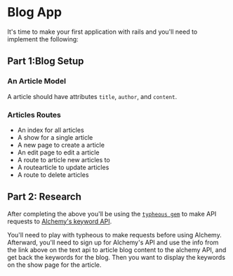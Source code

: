 #  Blog App


It's time to make your first application with rails and you'll need to implement the following:


## Part 1:Blog Setup

### An Article Model

A article should have attributes `title`, `author`, and `content`.


### Articles Routes

* An index for all articles
* A show for a single article
* A new page to create a article
* An edit page to edit a article
* A route to article new articles to
* A routearticle to update articles
* A route to delete articles



## Part 2: Research

After completing the above you'll be using the [`typheous gem`](https://github.com/typhoeus/typhoeus) to make API requests to [Alchemy's keyword API](http://www.alchemyapi.com/api/keyword/textc.html).

You'll need to play with typheous to make requests before using Alchemy. Afterward, you'll need to sign up for Alchemy's API and use the info from the link above on the text api to article blog content to the alchemy API, and get back the keywords for the blog. Then you want to display the keywords on the show page for the article.

